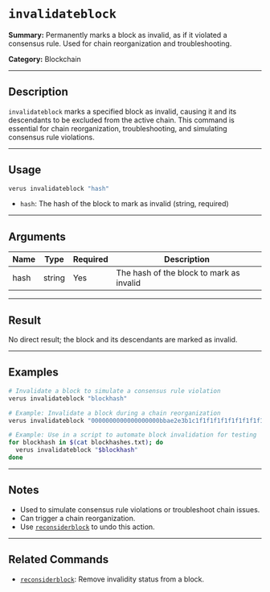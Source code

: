 # `invalidateblock`

**Summary:**
Permanently marks a block as invalid, as if it violated a consensus rule. Used for chain reorganization and troubleshooting.

**Category:**
Blockchain

---

## Description
`invalidateblock` marks a specified block as invalid, causing it and its descendants to be excluded from the active chain. This command is essential for chain reorganization, troubleshooting, and simulating consensus rule violations.

---

## Usage
```bash
verus invalidateblock "hash"
```
- `hash`: The hash of the block to mark as invalid (string, required)

---

## Arguments
| Name | Type   | Required | Description                      |
|------|--------|----------|----------------------------------|
| hash | string | Yes      | The hash of the block to mark as invalid |

---

## Result
No direct result; the block and its descendants are marked as invalid.

---

## Examples
```bash
# Invalidate a block to simulate a consensus rule violation
verus invalidateblock "blockhash"

# Example: Invalidate a block during a chain reorganization
verus invalidateblock "0000000000000000000bbae2e3b1c1f1f1f1f1f1f1f1f1f1f1f1f1f1f1f1f1f1"

# Example: Use in a script to automate block invalidation for testing
for blockhash in $(cat blockhashes.txt); do
  verus invalidateblock "$blockhash"
done
```

---

## Notes
- Used to simulate consensus rule violations or troubleshoot chain issues.
- Can trigger a chain reorganization.
- Use [`reconsiderblock`](./reconsiderblock.md) to undo this action.

---

## Related Commands
- [`reconsiderblock`](./reconsiderblock.md): Remove invalidity status from a block. 